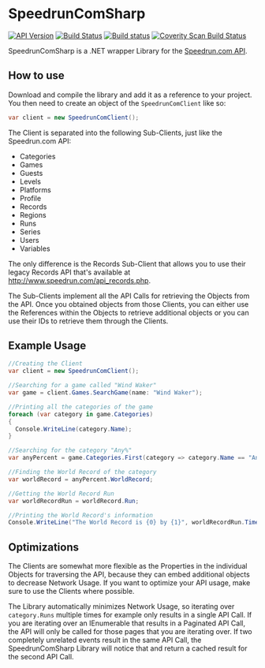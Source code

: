 # SpeedrunComSharp

[![API Version](https://img.shields.io/badge/API-597d06...-blue.svg)](https://github.com/speedruncom/api/tree/597d06b4b7d5b1355a3f61daf6539b07926ac1fb)
[![Build Status](https://travis-ci.org/LiveSplit/SpeedrunComSharp.svg?branch=master)](https://travis-ci.org/LiveSplit/SpeedrunComSharp)
[![Build status](https://ci.appveyor.com/api/projects/status/w383t09ffk5ovo7y/branch/master?svg=true)](https://ci.appveyor.com/project/CryZe/speedruncomsharp/branch/master)
[![Coverity Scan Build Status](https://img.shields.io/coverity/scan/5662.svg)](https://scan.coverity.com/projects/5662)

SpeedrunComSharp is a .NET wrapper Library for the [Speedrun.com
API](https://github.com/speedruncom/api).

## How to use

Download and compile the library and add it as a reference to your project. You then need to create an object of the `SpeedrunComClient` like so:

```C#
var client = new SpeedrunComClient();
```

The Client is separated into the following Sub-Clients, just like the Speedrun.com API:
* Categories
* Games
* Guests
* Levels
* Platforms
* Profile
* Records
* Regions
* Runs
* Series
* Users
* Variables

The only difference is the Records Sub-Client that allows you to use their legacy Records API that's available at http://www.speedrun.com/api_records.php.

The Sub-Clients implement all the API Calls for retrieving the Objects from the API. Once you obtained objects from those Clients, you can either use the References within the Objects to retrieve additional objects or you can use their IDs to retrieve them through the Clients.

## Example Usage

```C#
//Creating the Client
var client = new SpeedrunComClient();

//Searching for a game called "Wind Waker"
var game = client.Games.SearchGame(name: "Wind Waker");

//Printing all the categories of the game
foreach (var category in game.Categories)
{
  Console.WriteLine(category.Name);
}

//Searching for the category "Any%"
var anyPercent = game.Categories.First(category => category.Name == "Any%");

//Finding the World Record of the category
var worldRecord = anyPercent.WorldRecord;

//Getting the World Record Run
var worldRecordRun = worldRecord.Run;

//Printing the World Record's information
Console.WriteLine("The World Record is {0} by {1}", worldRecordRun.Times.Primary, worldRecordRun.Player.Name);

```

## Optimizations

The Clients are somewhat more flexible as the Properties in the individual Objects for traversing the API, because they can embed additional objects to decrease Network Usage. If you want to optimize your API usage, make sure to use the Clients where possible.

The Library automatically minimizes Network Usage, so iterating over `category.Runs` multiple times for example only results in a single API Call. If you are iterating over an IEnumerable that results in a Paginated API Call, the API will only be called for those pages that you are iterating over. If two completely unrelated events result in the same API Call, the SpeedrunComSharp Library will notice that and return a cached result for the second API Call.
